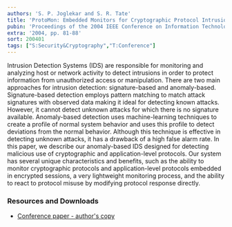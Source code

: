 ```yaml
---
authors: 'S. P. Joglekar and S. R. Tate'
title: 'ProtoMon: Embedded Monitors for Cryptographic Protocol Intrusion Detection and Prevention'
pubin: 'Proceedings of the 2004 IEEE Conference on Information Technology: Coding and Computing (ITCC), Information Assurance and Security Track'
extra: '2004, pp. 81-88'
sort: 200401
tags: ["S:Security&Cryptography","T:Conference"]
---
```

Intrusion Detection Systems (IDS) are responsible for monitoring and
analyzing host or network activity to detect intrusions in order to
protect information from unauthorized access or manipulation. There
are two main approaches for intrusion detection: signature-based and
anomaly-based. Signature-based detection employs pattern matching to
match attack signatures with observed data making it ideal for
detecting known attacks. However, it cannot detect unknown attacks for
which there is no signature available. Anomaly-based detection uses
machine-learning techniques to create a profile of normal system
behavior and uses this profile to detect deviations from the normal
behavior. Although this technique is effective in detecting unknown
attacks, it has a drawback of a high false alarm rate. In this paper,
we describe our anomaly-based IDS designed for detecting malicious use
of cryptographic and application-level protocols. Our system has
several unique characteristics and benefits, such as the ability to
monitor cryptographic protocols and application-level protocols
embedded in encrypted sessions, a very lightweight monitoring process,
and the ability to react to protocol misuse by modifying protocol
response directly.

### Resources and Downloads

* [Conference paper - author's copy](/publications/2004-Protomon.pdf)



